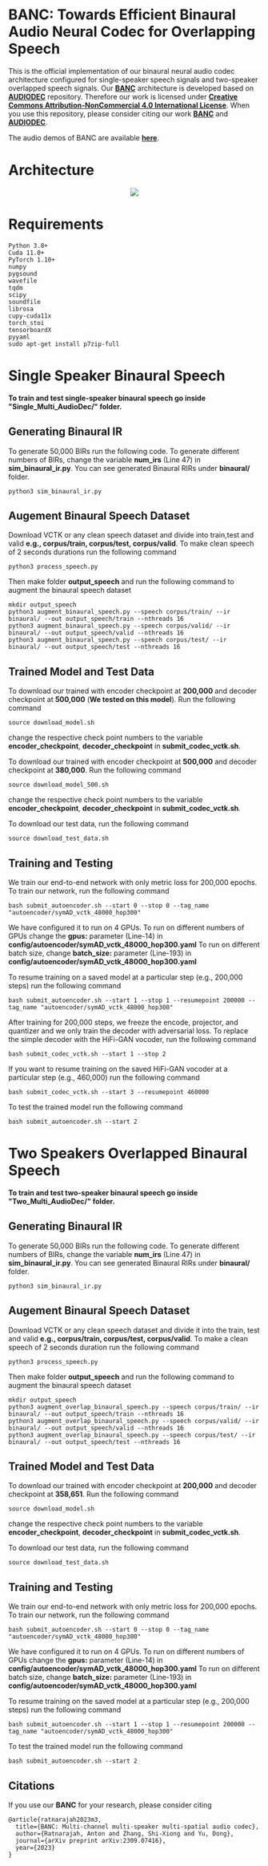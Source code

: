 # BANC: Towards Efficient Binaural Audio Neural Codec for Overlapping Speech

This is the official implementation of our binaural neural audio codec architecture configured for single-speaker speech signals and two-speaker overlapped speech signals. Our [**BANC**]() architecture is developed based on [**AUDIODEC**](https://github.com/facebookresearch/AudioDec) repository. Therefore our work is licensed under [**Creative Commons Attribution-NonCommercial 4.0 International License**](https://creativecommons.org/licenses/by-nc/4.0/). When you use this repository, please consider citing our work [**BANC**](https://arxiv.org/abs/2309.07416) and  [**AUDIODEC**](https://github.com/facebookresearch/AudioDec).  

The audio demos of BANC are available [**here**](https://anton-jeran.github.io/MAD/). 



# Architecture

<p align="center">
<img src="m3.png"/>
</p> 

# Requirements

```
Python 3.8+
Cuda 11.0+
PyTorch 1.10+
numpy
pygsound
wavefile
tqdm
scipy
soundfile
librosa
cupy-cuda11x
torch_stoi
tensorboardX
pyyaml
sudo apt-get install p7zip-full  
```

# Single Speaker Binaural Speech

**To train and test single-speaker binaural speech go inside "Single_Multi_AudioDec/" folder.**

## Generating Binaural IR

To generate 50,000 BIRs run the following code. To generate different numbers of BIRs, change the variable **num_irs** (Line 47) in **sim_binaural_ir.py**. You can see generated Binaural RIRs under **binaural/** folder.

```
python3 sim_binaural_ir.py
```

## Augement Binaural Speech Dataset
Download VCTK or any clean speech dataset and divide into train,test and valid **e.g., corpus/train, corpus/test, corpus/valid**. To make clean speech of 2 seconds durations run the following command

```
python3 process_speech.py
```


Then make folder **output_speech** and run the following command to augment the binaural speech dataset

```
mkdir output_speech
python3 augment_binaural_speech.py --speech corpus/train/ --ir binaural/ --out output_speech/train --nthreads 16
python3 augment_binaural_speech.py --speech corpus/valid/ --ir binaural/ --out output_speech/valid --nthreads 16
python3 augment_binaural_speech.py --speech corpus/test/ --ir binaural/ --out output_speech/test --nthreads 16
```

## Trained Model and Test Data

To download our trained with encoder checkpoint at **200,000** and decoder checkpoint at **500,000** (**We tested on this model**). Run the following command
```
source download_model.sh
```
change the respective check point numbers to the variable **encoder_checkpoint**, **decoder_checkpoint** in **submit_codec_vctk.sh**.

To download our trained with encoder checkpoint at **500,000** and decoder checkpoint at **380,000**. Run the following command
```
source download_model_500.sh
```
change the respective check point numbers to the variable **encoder_checkpoint**, **decoder_checkpoint** in **submit_codec_vctk.sh**.

To download our test data, run the following command

```
source download_test_data.sh
```

## Training and Testing
We train our end-to-end network with only metric loss for 200,000 epochs. To train our network, run the following command 

```
bash submit_autoencoder.sh --start 0 --stop 0 --tag_name "autoencoder/symAD_vctk_48000_hop300"
```

We have configured it to run on 4 GPUs. To run on different numbers of GPUs change the **gpus:** parameter (Line-14) in **config/autoencoder/symAD_vctk_48000_hop300.yaml**
To run on different batch size, change **batch_size:** parameter (Line-193) in **config/autoencoder/symAD_vctk_48000_hop300.yaml**

To resume training on a saved model at a particular step (e.g., 200,000 steps) run the following command

```
bash submit_autoencoder.sh --start 1 --stop 1 --resumepoint 200000 --tag_name "autoencoder/symAD_vctk_48000_hop300"
```

After training for 200,000 steps, we freeze the encode, projector, and quantizer and we only train the decoder with adversarial loss. To replace the simple decoder with the HiFi-GAN vocoder, run the following command

```
bash submit_codec_vctk.sh --start 1 --stop 2
```

If you want to resume training on the saved HiFi-GAN vocoder at a particular step (e.g., 460,000) run the following command

```
bash submit_codec_vctk.sh --start 3 --resumepoint 460000
```

To test the trained model run the following command

```
bash submit_autoencoder.sh --start 2
```


# Two Speakers Overlapped Binaural Speech

**To train and test two-speaker binaural speech go inside "Two_Multi_AudioDec/" folder.**

## Generating Binaural IR

To generate 50,000 BIRs run the following code. To generate different numbers of BIRs, change the variable **num_irs** (Line 47) in **sim_binaural_ir.py**. You can see generated Binaural RIRs under **binaural/** folder.

```
python3 sim_binaural_ir.py
```

## Augement Binaural Speech Dataset
Download VCTK or any clean speech dataset and divide it into the train, test and valid **e.g., corpus/train, corpus/test, corpus/valid**. To make a clean speech of 2 seconds duration run the following command

```
python3 process_speech.py
```


Then make folder **output_speech** and run the following command to augment the binaural speech dataset

```
mkdir output_speech
python3 augment_overlap_binaural_speech.py --speech corpus/train/ --ir binaural/ --out output_speech/train --nthreads 16
python3 augment_overlap_binaural_speech.py --speech corpus/valid/ --ir binaural/ --out output_speech/valid --nthreads 16
python3 augment_overlap_binaural_speech.py --speech corpus/test/ --ir binaural/ --out output_speech/test --nthreads 16

```

## Trained Model and Test Data

To download our trained with encoder checkpoint at **200,000** and decoder checkpoint at **358,651**. Run the following command
```
source download_model.sh
```
change the respective check point numbers to the variable **encoder_checkpoint**, **decoder_checkpoint** in **submit_codec_vctk.sh**.


To download our test data, run the following command

```
source download_test_data.sh
```

## Training and Testing
We train our end-to-end network with only metric loss for 200,000 epochs. To train our network, run the following command 

```
bash submit_autoencoder.sh --start 0 --stop 0 --tag_name "autoencoder/symAD_vctk_48000_hop300"
```

We have configured it to run on 4 GPUs. To run on different numbers of GPUs change the **gpus:** parameter (Line-14) in **config/autoencoder/symAD_vctk_48000_hop300.yaml**
To run on different batch size, change **batch_size:** parameter (Line-193) in **config/autoencoder/symAD_vctk_48000_hop300.yaml**

To resume training on the saved model at a particular step (e.g., 200,000 steps) run the following command

```
bash submit_autoencoder.sh --start 1 --stop 1 --resumepoint 200000 --tag_name "autoencoder/symAD_vctk_48000_hop300"
```

To test the trained model run the following command

```
bash submit_autoencoder.sh --start 2
```

## Citations
If you use our **BANC** for your research, please consider citing

```
@article{ratnarajah2023m3,
  title={BANC: Multi-channel multi-speaker multi-spatial audio codec},
  author={Ratnarajah, Anton and Zhang, Shi-Xiong and Yu, Dong},
  journal={arXiv preprint arXiv:2309.07416},
  year={2023}
}
```
